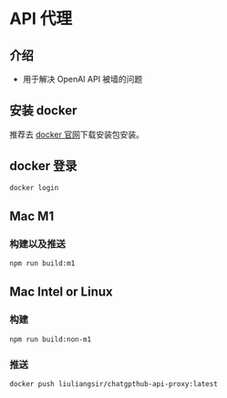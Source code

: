 # API 代理

## 介绍

- 用于解决 OpenAI API 被墙的问题

## 安装 docker

推荐去 [docker 官网](https://docs.docker.com/get-docker/)下载安装包安装。

## docker 登录

```bash
docker login
```

## Mac M1

### 构建以及推送

```bash
npm run build:m1
```

## Mac Intel or Linux

### 构建

```bash
npm run build:non-m1
```

### 推送

```bash
docker push liuliangsir/chatgpthub-api-proxy:latest
```
